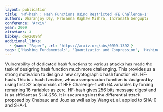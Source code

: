 ```yaml
---
layout: publication
title: 'Hf-hash : Hash Functions Using Restricted HFE Challenge-1'
authors: Dhananjoy Dey, Prasanna Raghaw Mishra, Indranath Sengupta
conference: "Arxiv"
year: 2009
citations: 3
bibkey: dey2009hf
additional_links:
  - {name: "Paper", url: 'https://arxiv.org/abs/0909.1392'}
tags: ['Hashing Fundamentals', 'Quantization and Compression', 'Hashing Methods']
---
```

Vulnerability of dedicated hash functions to various attacks has made the
task of designing hash function much more challenging. This provides us a
strong motivation to design a new cryptographic hash function viz. HF-hash.
This is a hash function, whose compression function is designed by using first
32 polynomials of HFE Challenge-1 with 64 variables by forcing remaining 16
variables as zero. HF-hash gives 256 bits message digest and is as efficient as
SHA-256. It is secure against the differential attack proposed by Chabaud and
Joux as well as by Wang et. al. applied to SHA-0 and SHA-1.
